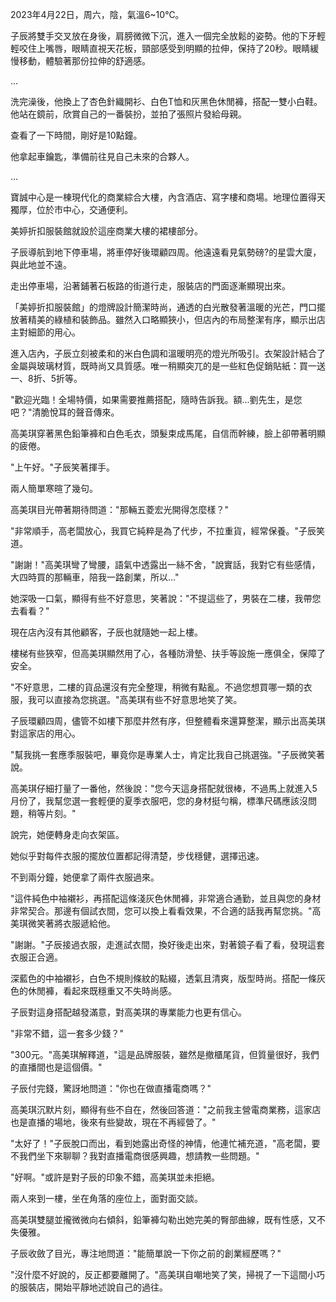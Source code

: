 2023年4月22日，周六，陰，氣溫6~10℃。

子辰將雙手交叉放在身後，肩膀微微下沉，進入一個完全放鬆的姿勢。他的下牙輕輕咬住上嘴唇，眼睛直視天花板，頸部感受到明顯的拉伸，保持了20秒。眼睛緩慢移動，體驗著那份拉伸的舒適感。

...

洗完澡後，他換上了杏色針織開衫、白色T恤和灰黑色休閒褲，搭配一雙小白鞋。他站在鏡前，欣賞自己的一番裝扮，並拍了張照片發給母親。

查看了一下時間，剛好是10點鐘。

他拿起車鑰匙，準備前往見自己未來的合夥人。

...

寶誠中心是一棟現代化的商業綜合大樓，內含酒店、寫字樓和商場。地理位置得天獨厚，位於市中心，交通便利。

美婷折扣服裝館就設於這座商業大樓的裙樓部分。

子辰導航到地下停車場，將車停好後環顧四周。他遠遠看見氣勢磅?的星雲大廈，與此地並不遠。

走出停車場，沿著鋪著石板路的街道行走，服裝店的門面逐漸顯現出來。

「美婷折扣服裝館」的燈牌設計簡潔時尚，通透的白光散發著溫暖的光芒，門口擺放著精美的綠植和裝飾品。雖然入口略顯狹小，但店內的布局整潔有序，顯示出店主對細節的用心。

進入店內，子辰立刻被柔和的米白色調和溫暖明亮的燈光所吸引。衣架設計結合了金屬與玻璃材質，既時尚又具質感。唯一稍顯突兀的是一些紅色促銷貼紙：買一送一、8折、5折等。

"歡迎光臨！全場特價，如果需要推薦搭配，隨時告訴我。額…劉先生，是您吧？"清脆悅耳的聲音傳來。

高美琪穿著黑色鉛筆褲和白色毛衣，頭髮束成馬尾，自信而幹練，臉上卻帶著明顯的疲倦。

"上午好。"子辰笑著揮手。

兩人簡單寒暄了幾句。

高美琪目光帶著期待問道："那輛五菱宏光開得怎麼樣？"

"非常順手，高老闆放心，我買它純粹是為了代步，不拉重貨，經常保養。"子辰笑道。

"謝謝！"高美琪彎了彎腰，語氣中透露出一絲不舍，"說實話，我對它有些感情，大四時買的那輛車，陪我一路創業，所以…"

她深吸一口氣，顯得有些不好意思，笑著說："不提這些了，男裝在二樓，我帶您去看看？"

現在店內沒有其他顧客，子辰也就隨她一起上樓。

樓梯有些狹窄，但高美琪顯然用了心，各種防滑墊、扶手等設施一應俱全，保障了安全。

"不好意思，二樓的貨品還沒有完全整理，稍微有點亂。不過您想買哪一類的衣服，我可以直接為您挑選。"高美琪有些不好意思地笑了笑。

子辰環顧四周，儘管不如樓下那麼井然有序，但整體看來還算整潔，顯示出高美琪對這家店的用心。

"幫我挑一套應季服裝吧，畢竟你是專業人士，肯定比我自己挑選強。"子辰微笑著說。

高美琪仔細打量了一番他，然後說："您今天這身搭配就很棒，不過馬上就進入5月份了，我幫您選一套輕便的夏季衣服吧，您的身材挺勻稱，標準尺碼應該沒問題，稍等片刻。"

說完，她便轉身走向衣架區。

她似乎對每件衣服的擺放位置都記得清楚，步伐穩健，選擇迅速。

不到兩分鐘，她便拿了兩件衣服過來。

"這件純色中袖襯衫，再搭配這條淺灰色休閒褲，非常適合通勤，並且與您的身材非常契合。那邊有個試衣間，您可以換上看看效果，不合適的話我再幫您挑。"高美琪微笑著將衣服遞給他。

"謝謝。"子辰接過衣服，走進試衣間，換好後走出來，對著鏡子看了看，發現這套衣服正合適。

深藍色的中袖襯衫，白色不規則條紋的點綴，透氣且清爽，版型時尚。搭配一條灰色的休閒褲，看起來既穩重又不失時尚感。

子辰對這身搭配越發滿意，對高美琪的專業能力也更有信心。

"非常不錯，這一套多少錢？"

"300元。"高美琪解釋道，"這是品牌服裝，雖然是撤櫃尾貨，但質量很好，我們的直播間也是這個價。"

子辰付完錢，驚訝地問道："你也在做直播電商嗎？"

高美琪沉默片刻，顯得有些不自在，然後回答道："之前我主營電商業務，這家店也是直播的場地，後來有些變故，現在不再經營了。"

"太好了！"子辰脫口而出，看到她露出奇怪的神情，他連忙補充道，"高老闆，要不我們坐下來聊聊？我對直播電商很感興趣，想請教一些問題。"

"好啊。"或許是對子辰的印象不錯，高美琪並未拒絕。

兩人來到一樓，坐在角落的座位上，面對面交談。

高美琪雙腿並攏微微向右傾斜，鉛筆褲勾勒出她完美的臀部曲線，既有性感，又不失優雅。

子辰收斂了目光，專注地問道："能簡單說一下你之前的創業經歷嗎？"

"沒什麼不好說的，反正都要離開了。"高美琪自嘲地笑了笑，掃視了一下這間小巧的服裝店，開始平靜地述說自己的過往。
